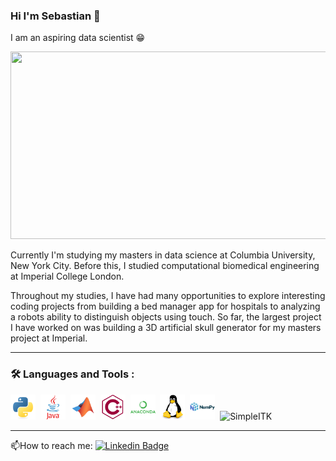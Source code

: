 ### Hi I'm Sebastian :wave:

 I am an aspiring data scientist :grin:
 
<div align="center">
  <img src="https://media.giphy.com/media/dWesBcTLavkZuG35MI/giphy.gif" width="600" height="300"/>
</div>


Currently I'm studying my masters in data science at Columbia University, New York City. Before this, I studied computational biomedical engineering at Imperial College London.

Throughout my studies, I have had many opportunities to explore interesting coding projects from building a bed manager app for hospitals to analyzing a robots ability to distinguish objects using touch. So far, the largest project I have worked on was building a 3D artificial skull generator for my masters project at Imperial.

---

### :hammer_and_wrench: Languages and Tools :
<div>
  <img src="https://github.com/devicons/devicon/blob/master/icons/python/python-original.svg" title="Python" alt="Python" width="40" height="40"/>&nbsp;
  <img src="https://github.com/devicons/devicon/blob/master/icons/java/java-original-wordmark.svg" title="Java" alt="Java" width="40" height="40"/>&nbsp;
  <img src="https://github.com/devicons/devicon/blob/master/icons/matlab/matlab-original.svg" title="MATLAB" alt="MATLAB" width="40" height="40"/>&nbsp;
  <img src="https://github.com/devicons/devicon/blob/master/icons/cplusplus/cplusplus-line.svg" title="Cplusplus" alt="Cplusplus" width="40" height="40"/>&nbsp;
  <img src="https://github.com/devicons/devicon/blob/master/icons/anaconda/anaconda-original-wordmark.svg" title="Anaconda" alt="Anaconda" width="40" height="40"/>&nbsp;
  <img src="https://github.com/devicons/devicon/blob/master/icons/linux/linux-original.svg" title="Linux" alt="Linux" width="40" height="40"/>&nbsp;
  <img src="https://github.com/devicons/devicon/blob/master/icons/numpy/numpy-original-wordmark.svg" title="Numpy" alt="Numpy" width="40" height="40"/>&nbsp;
  <img src="https://github.com/ss16318/sitk/blob/main/SITK.png" title="SimpleITK" alt="SimpleITK" width="40" height="40"/>&nbsp;
</div>


---

:mailbox:How to reach me: [![Linkedin Badge](https://img.shields.io/badge/-Steiner-blue?style=flat&logo=Linkedin&logoColor=white)](https://www.linkedin.com/in/sebastian-steiner-713b12174/)

